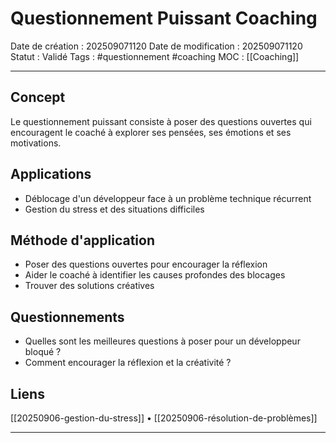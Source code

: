 # Questionnement Puissant Coaching

Date de création : 202509071120
Date de modification : 202509071120
Statut : Validé
Tags : #questionnement #coaching
MOC : [[Coaching]]
***

## Concept

Le questionnement puissant consiste à poser des questions ouvertes qui encouragent le coaché à explorer ses pensées, ses émotions et ses motivations.

## Applications

- Déblocage d'un développeur face à un problème technique récurrent
- Gestion du stress et des situations difficiles

## Méthode d'application

- Poser des questions ouvertes pour encourager la réflexion
- Aider le coaché à identifier les causes profondes des blocages
- Trouver des solutions créatives

## Questionnements

- Quelles sont les meilleures questions à poser pour un développeur bloqué ?
- Comment encourager la réflexion et la créativité ?

## Liens

[[20250906-gestion-du-stress]] • [[20250906-résolution-de-problèmes]]

***
